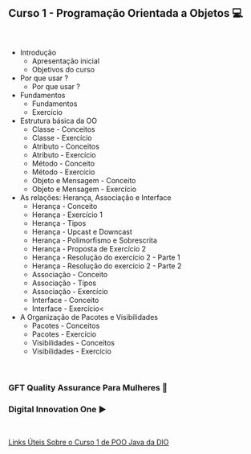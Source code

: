 ## Curso 1 - Programação Orientada a Objetos  💻    
<br/>

- Introdução    
  - Apresentação inicial
  - Objetivos do curso           
- Por que usar ?  
  - Por que usar ?
- Fundamentos 
  - Fundamentos  
  - Exercício  
- Estrutura básica da OO  
  - Classe - Conceitos
  - Classe - Exercício  
  - Atributo - Conceitos  
  - Atributo - Exercício  
  - Método - Conceito  
  - Método - Exercício  
  - Objeto e Mensagem - Conceito  
  - Objeto e Mensagem - Exercício  
- As relações: Herança, Associação e Interface  
  - Herança - Conceito  
  - Herança - Exercício 1  
  - Herança - Tipos  
  - Herança - Upcast e Downcast
  - Herança - Polimorfismo e Sobrescrita  
  - Herança - Proposta de Exercício 2  
  - Herança - Resolução do exercício 2 - Parte 1  
  - Herança - Resolução do exercício 2 - Parte 2
  - Associação - Conceito 
  - Associação - Tipos  
  - Associação - Exercício 
  - Interface - Conceito 
  - Interface - Exercício<  
- A Organização de Pacotes e Visibilidades  
  - Pacotes - Conceitos 
  - Pacotes - Exercício  
  - Visibilidades - Conceitos
  - Visibilidades - Exercício
    

<br/>
  
  <h3>GFT Quality Assurance Para Mulheres 👩 </h3>  
  <h3>Digital Innovation One ▶️ </h3>

  <br/>

  [Links Úteis Sobre o Curso 1 de POO Java da DIO](https://github.com/danielle-victoria/Curso-Poo-Java/tree/main/Curso%201%20-%20Programa%C3%A7%C3%A3o%20Orientada%20a%20Objetos)
